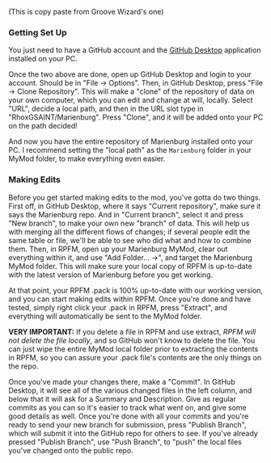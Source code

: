 (This is copy paste from Groove Wizard's one)

### Getting Set Up

You just need to have a GitHub account and the [GitHub Desktop](https://desktop.github.com/) application installed on your PC.

Once the two above are done, open up GitHub Desktop and login to your account. Should be in "File -> Options". Then, in GitHub Desktop, press "File -> Clone Repository". This will make a "clone" of the repository of data on your own computer, which you can edit and change at will, locally.
Select "URL", decide a local path, and then in the URL slot type in "RhoxGSAINT/Marienburg". Press "Clone", and it will be added onto your PC on the path decided!

And now you have the entire repository of Marienburg installed onto your PC. I recommend setting the "local path" as the `Marienburg` folder in your MyMod folder, to make everything even easier.

### Making Edits

Before you get started making edits to the mod, you've gotta do two things. First off, in GitHub Desktop, where it says "Current repository", make sure it says the Marienburg repo. And in "Current branch", select it and press "New branch", to make your own new "branch" of data. This will help us with merging all the different flows of changes; if several people edit the same table or file, we'll be able to see who did what and how to combine them.
Then, in RPFM, open up your Marienburg MyMod, clear out everything within it, and use "Add Folder... ->", and target the Marienburg MyMod folder. This will make sure your local copy of RPFM is up-to-date with the latest version of Marienburg before you get working.

At that point, your RPFM .pack is 100% up-to-date with our working version, and you can start making edits within RPFM. 
Once you're done and have tested, simply right click your .pack in RPFM, press "Extract", and everything will automatically be sent to the MyMod folder.

**VERY IMPORTANT:** If you delete a file in RPFM and use extract, *RPFM will not delete the file locally*, and so GitHub won't know to delete the file. You can just wipe the entire MyMod local folder prior to extracting the contents in RPFM, so you can assure your .pack file's contents are the only things on the repo.

Once you've made your changes there, make a "Commit". In GitHub Desktop, it will see all of the various changed files in the left column, and below that it will ask for a Summary and Description. Give as regular commits as you can so it's easier to track what went on, and give some good details as well.
Once you're done with all your commits and you're ready to send your new branch for submission, press "Publish Branch", which will submit it into the GitHub repo for others to see. If you've already pressed "Publish Branch", use "Push Branch", to "push" the local files you've changed onto the public repo.
